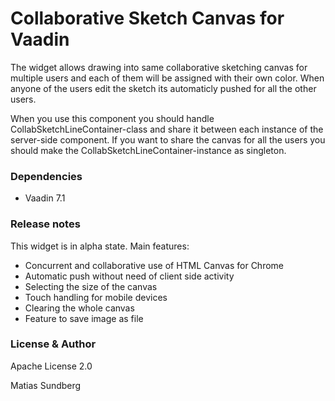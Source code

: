 # Collaborative Sketch Canvas for Vaadin

The widget allows drawing into same collaborative sketching canvas for multiple users and each of them will be assigned with their own color. When anyone of the users edit the sketch its automaticly pushed for all the other users.

When you use this component you should handle CollabSketchLineContainer-class and share it between each instance of the server-side component. If you want to share the canvas for all the users you should make the CollabSketchLineContainer-instance as singleton.

### Dependencies

- Vaadin 7.1

### Release notes

This widget is in alpha state. Main features:
- Concurrent and collaborative use of HTML Canvas for Chrome
- Automatic push without need of client side activity
- Selecting the size of the canvas
- Touch handling for mobile devices
- Clearing the whole canvas
- Feature to save image as file

### License & Author

Apache License 2.0

Matias Sundberg